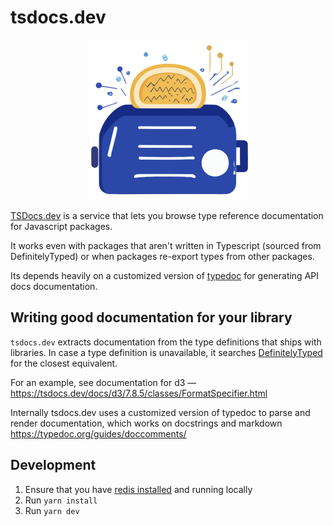 # tsdocs.dev

<p align="center">
<img src="public/android-chrome-512x512.png" width="256" height="256" />
</p>

[TSDocs.dev](tsdocs.dev) is a service that lets you browse type reference documentation
for Javascript packages.

It works even with packages that aren't written in Typescript (sourced from DefinitelyTyped)
or when packages re-export types from other packages.

Its depends heavily on a customized version of [typedoc](https://github.com/TypeStrong/typedoc)
for generating API docs documentation.

## Writing good documentation for your library

`tsdocs.dev` extracts documentation from the type definitions that ships with libraries. In case a type definition is 
unavailable, it searches [DefinitelyTyped](https://github.com/DefinitelyTyped/DefinitelyTyped) for the closest equivalent.

For an example, see documentation for d3 —
https://tsdocs.dev/docs/d3/7.8.5/classes/FormatSpecifier.html

Internally tsdocs.dev uses a customized version of typedoc to parse 
and render documentation, which works on docstrings and markdown
https://typedoc.org/guides/doccomments/


## Development

1. Ensure that you have [redis installed](https://redis.io/docs/install/install-redis/) and running locally
2. Run `yarn install`
3. Run `yarn dev`
